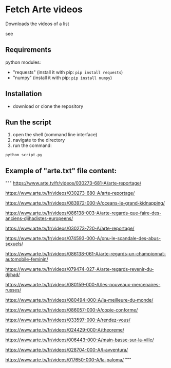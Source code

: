 # Fetch Arte videos

Downloads the videos of a list 

see 

## Requirements

python modules:
- "requests" (install it with pip: `pip install requests`)
- "numpy" (install it with pip: `pip install numpy`)

## Installation

- download or clone the repository

## Run the script

1. open the shell (command line interface)
2. navigate to the directory 
3. run the command:

`python script.py `

## Example of "arte.txt" file content:
"""
https://www.arte.tv/fr/videos/030273-681-A/arte-reportage/

https://www.arte.tv/fr/videos/030273-680-A/arte-reportage/

https://www.arte.tv/fr/videos/083972-000-A/oceans-le-grand-kidnapping/

https://www.arte.tv/fr/videos/086138-003-A/arte-regards-que-faire-des-anciens-djihadistes-europeens/

https://www.arte.tv/fr/videos/030273-720-A/arte-reportage/

https://www.arte.tv/fr/videos/074593-000-A/onu-le-scandale-des-abus-sexuels/

https://www.arte.tv/fr/videos/086138-061-A/arte-regards-un-championnat-automobile-feminin/

https://www.arte.tv/fr/videos/079474-027-A/arte-regards-revenir-du-djihad/

https://www.arte.tv/fr/videos/080159-000-A/les-nouveaux-mercenaires-russes/

https://www.arte.tv/fr/videos/080494-000-A/la-meilleure-du-monde/

https://www.arte.tv/fr/videos/086057-000-A/copie-conforme/

https://www.arte.tv/fr/videos/033597-000-A/rendez-vous/

https://www.arte.tv/fr/videos/024429-000-A/theoreme/

https://www.arte.tv/fr/videos/006443-000-A/main-basse-sur-la-ville/

https://www.arte.tv/fr/videos/028704-000-A/l-avventura/

https://www.arte.tv/fr/videos/017650-000-A/la-paloma/
"""
